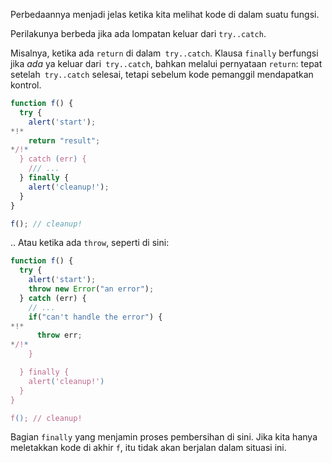 Perbedaannya menjadi jelas ketika kita melihat kode di dalam suatu fungsi.

Perilakunya berbeda jika ada lompatan keluar dari `try..catch`.

Misalnya, ketika ada `return` di dalam` try..catch`. Klausa `finally` berfungsi jika *ada* ya keluar dari` try..catch`, bahkan melalui pernyataan `return`: tepat setelah` try..catch` selesai, tetapi sebelum kode pemanggil mendapatkan kontrol.

```js run
function f() {
  try {
    alert('start');
*!*
    return "result";
*/!*
  } catch (err) {
    /// ...
  } finally {
    alert('cleanup!');
  }
}

f(); // cleanup!
```

.. Atau ketika ada `throw`, seperti di sini:

```js run
function f() {
  try {
    alert('start');
    throw new Error("an error");
  } catch (err) {
    // ...
    if("can't handle the error") {
*!*
      throw err;
*/!*
    }

  } finally {
    alert('cleanup!')
  }
}

f(); // cleanup!
```

Bagian `finally` yang menjamin proses pembersihan di sini. Jika kita hanya meletakkan kode di akhir `f`, itu tidak akan berjalan dalam situasi ini.
